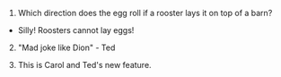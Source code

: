 
<!-- What's that time? -->

1. Which direction does the egg roll if a rooster lays it on top of a barn?
  - Silly! Roosters cannot lay eggs! 



2. "Mad joke like Dion" - Ted

3. This is Carol and Ted's new feature. 

